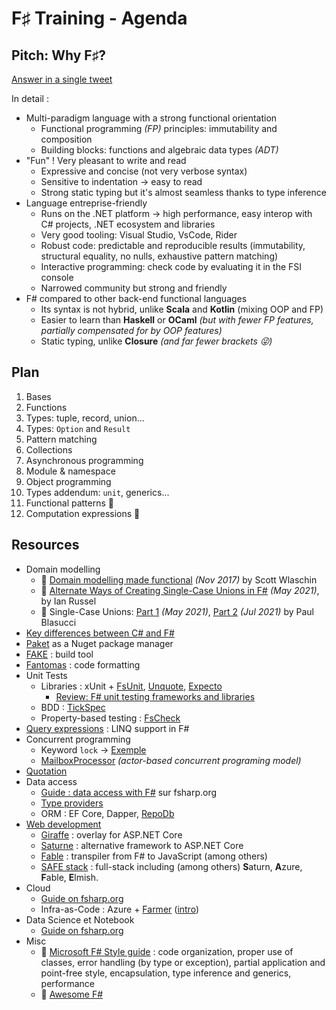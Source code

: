 # F♯ Training - Agenda

## Pitch: Why F♯?

[Answer in a single tweet](https://nitter.net/MokoSharma/status/1458151277343379457)

In detail :

- Multi-paradigm language with a strong functional orientation
  - Functional programming _(FP)_ principles: immutability and composition
  - Building blocks: functions and algebraic data types _(ADT)_
- "Fun" ! Very pleasant to write and read
  - Expressive and concise (not very verbose syntax)
  - Sensitive to indentation → easy to read
  - Strong static typing but it's almost seamless thanks to type inference
- Language entreprise-friendly
  - Runs on the .NET platform → high performance, easy interop with C# projects, .NET ecosystem and libraries
  - Very good tooling: Visual Studio, VsCode, Rider
  - Robust code: predictable and reproducible results (immutability, structural equality, no nulls, exhaustive pattern matching)
  - Interactive programming: check code by evaluating it in the FSI console
  - Narrowed community but strong and friendly
- F# compared to other back-end functional languages
  - Its syntax is not hybrid, unlike **Scala** and **Kotlin** (mixing OOP and FP)
  - Easier to learn than **Haskell** or **OCaml** _(but with fewer FP features, partially compensated for by OOP features)_
  - Static typing, unlike **Closure** _(and far fewer brackets 😜)_

## Plan

1. Bases
2. Functions
3. Types: tuple, record, union...
4. Types: `Option` and `Result`
5. Pattern matching
6. Collections
7. Asynchronous programming
8. Module & namespace
9. Object programming
10. Types addendum: `unit`, generics...
11. Functional patterns 🚀
12. Computation expressions 🚀

## Resources

- Domain modelling
  - 📘 [Domain modelling made functional](https://www.goodreads.com/book/show/34921689-domain-modeling-made-functional) *(Nov 2017)* by Scott Wlaschin
  - 📜 [Alternate Ways of Creating Single-Case Unions in F#](https://trustbit.tech/blog/2021/05/01/alternate-ways-of-creating-single-case-discriminated-unions-in-f-sharp) *(May 2021)*, by Ian Russel
  - 📜 Single-Case Unions: [Part 1](https://paul.blasuc.ci/posts/really-scu.html) *(May 2021)*, [Part 2](https://paul.blasuc.ci/posts/even-more-scu.html) *(Jul 2021)* by Paul Blasucci
- [Key differences between C# and F#](https://www.partech.nl/nl/publicaties/2021/06/key-differences-between-c-sharp-and-f-sharp)
- [Paket](https://fsprojects.github.io/Paket/index.html) as a Nuget package manager
- [FAKE](https://fake.build/) : build tool
- [Fantomas](https://github.com/fsprojects/fantomas) : code formatting
- Unit Tests
  - Libraries : xUnit + [FsUnit](http://fsprojects.github.io/FsUnit/), [Unquote](https://github.com/SwensenSoftware/unquote), [Expecto](https://github.com/haf/expecto)
    - [Review: F# unit testing frameworks and libraries](https://devonburriss.me/review-fsharp-test-libs/)
  - BDD : [TickSpec](https://github.com/mchaloupka/tickspec)
  - Property-based testing : [FsCheck](https://fscheck.github.io/FsCheck/)
- [Query expressions](https://docs.microsoft.com/en-us/dotnet/fsharp/language-reference/query-expressions) : LINQ support in F#
- Concurrent programming
  - Keyword `lock` → [Exemple](https://www.compositional-it.com/news-blog/testing-for-breaking-changes/)
  - [MailboxProcessor](https://fsharpforfunandprofit.com/posts/concurrency-actor-model/) *(actor-based concurrent programing model)*
- [Quotation](https://docs.microsoft.com/en-us/dotnet/fsharp/language-reference/code-quotations)
- Data access
  - [Guide : data access with F#](https://fsharp.org/guides/data-access/) sur fsharp.org
  - [Type providers](https://docs.microsoft.com/en-us/dotnet/fsharp/tutorials/type-providers/)
  - ORM : EF Core, Dapper, [RepoDb](https://repodb.net/)
- [Web development](https://docs.microsoft.com/fr-fr/dotnet/fsharp/scenarios/web-development)
  - [Giraffe](https://github.com/giraffe-fsharp/Giraffe#giraffe) : overlay for ASP.NET Core
  - [Saturne](https://saturnframework.org/) : alternative framework to ASP.NET Core
  - [Fable](https://fable.io/) : transpiler from F# to JavaScript (among others)
  - [SAFE stack](https://safe-stack.github.io/) : full-stack including (among others) **S**aturn, **A**zure, **F**able, **E**lmish.
- Cloud
  - [Guide on fsharp.org](https://fsharp.org/guides/cloud/)
  - Infra-as-Code : Azure + [Farmer](https://compositionalit.github.io/farmer/) ([intro](https://docs.microsoft.com/fr-fr/dotnet/fsharp/using-fsharp-on-azure/deploying-and-managing))
- Data Science et Notebook
  - [Guide on fsharp.org](https://fsharp.org/guides/data-science/)
- Misc
  - 🔗 [Microsoft F# Style guide](https://docs.microsoft.com/en-us/dotnet/fsharp/style-guide/conventions#use-classes-to-contain-values-that-have-side-effects) : code organization, proper use of classes, error handling (by type or exception), partial application and point-free style, encapsulation, type inference and generics, performance
  - 🔗 [Awesome F#](https://github.com/fsprojects/awesome-fsharp)
